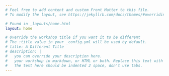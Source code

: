 ```yaml
---
# Feel free to add content and custom Front Matter to this file.
# To modify the layout, see https://jekyllrb.com/docs/themes/#overriding-theme-defaults

# Found in _layouts/home.html
layout: home

# Override the workshop title if you want it to be different
# The :title value in your _config.yml will be used by default.
# title: A Different Title 
# description: | 
#   you can override your description here.
#   your workshop in markdown, or HTML or both. Replace this text with your own. 
#   The text here should be indented 2 space, don't use tabs.
---
```







